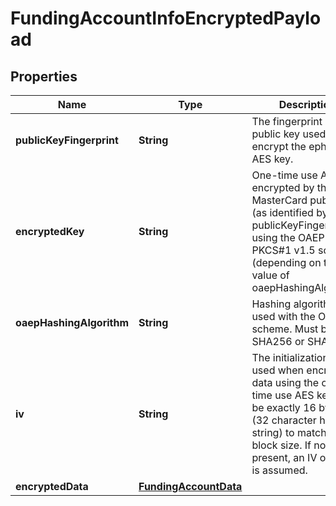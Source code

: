 

# FundingAccountInfoEncryptedPayload


## Properties

Name | Type | Description | Notes
------------ | ------------- | ------------- | -------------
**publicKeyFingerprint** | **String** | The fingerprint of the public key used to encrypt the ephemeral AES key.  |  [optional]
**encryptedKey** | **String** | One-time use AES key encrypted by the MasterCard public key (as identified by publicKeyFingerprint) using the OAEP or PKCS#1 v1.5 scheme (depending on the value of oaepHashingAlgorithm.  |  [optional]
**oaepHashingAlgorithm** | **String** | Hashing algorithm used with the OAEP scheme. Must be either SHA256 or SHA512.  |  [optional]
**iv** | **String** | The initialization vector used when encrypting data using the one-time use AES key. Must be exactly 16 bytes (32 character hex string) to match the block size. If not present, an IV of zero is assumed.  |  [optional]
**encryptedData** | [**FundingAccountData**](FundingAccountData.md) |  |  [optional]




